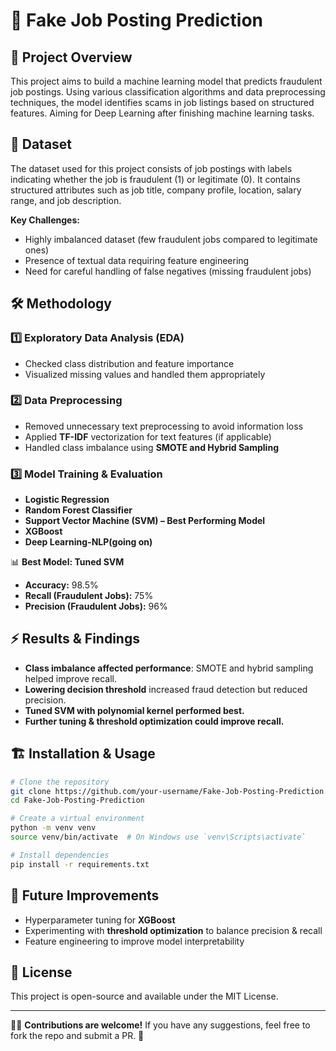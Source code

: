 # 🚀 Fake Job Posting Prediction

## 📌 Project Overview
This project aims to build a machine learning model that predicts fraudulent job postings. Using various classification algorithms and data preprocessing techniques, the model identifies scams in job listings based on structured features. Aiming for Deep Learning after finishing machine learning tasks.

## 📂 Dataset
The dataset used for this project consists of job postings with labels indicating whether the job is fraudulent (1) or legitimate (0). It contains structured attributes such as job title, company profile, location, salary range, and job description.

**Key Challenges:**
- Highly imbalanced dataset (few fraudulent jobs compared to legitimate ones)
- Presence of textual data requiring feature engineering
- Need for careful handling of false negatives (missing fraudulent jobs)

## 🛠️ Methodology
### 1️⃣ **Exploratory Data Analysis (EDA)**
- Checked class distribution and feature importance
- Visualized missing values and handled them appropriately

### 2️⃣ **Data Preprocessing**
- Removed unnecessary text preprocessing to avoid information loss
- Applied **TF-IDF** vectorization for text features (if applicable)
- Handled class imbalance using **SMOTE and Hybrid Sampling**

### 3️⃣ **Model Training & Evaluation**
- **Logistic Regression**
- **Random Forest Classifier**
- **Support Vector Machine (SVM) – Best Performing Model**
- **XGBoost**
- **Deep Learning-NLP(going on)**

📊 **Best Model: Tuned SVM**
- **Accuracy:** 98.5%
- **Recall (Fraudulent Jobs):** 75%
- **Precision (Fraudulent Jobs):** 96%

## ⚡ Results & Findings
- **Class imbalance affected performance**: SMOTE and hybrid sampling helped improve recall.
- **Lowering decision threshold** increased fraud detection but reduced precision.
- **Tuned SVM with polynomial kernel performed best.**
- **Further tuning & threshold optimization could improve recall.**

## 🏗️ Installation & Usage
```bash
# Clone the repository
git clone https://github.com/your-username/Fake-Job-Posting-Prediction.git
cd Fake-Job-Posting-Prediction

# Create a virtual environment
python -m venv venv
source venv/bin/activate  # On Windows use `venv\Scripts\activate`

# Install dependencies
pip install -r requirements.txt
```

## 📌 Future Improvements
- Hyperparameter tuning for **XGBoost**
- Experimenting with **threshold optimization** to balance precision & recall
- Feature engineering to improve model interpretability

## 📜 License
This project is open-source and available under the MIT License.

---
👨‍💻 **Contributions are welcome!** If you have any suggestions, feel free to fork the repo and submit a PR. 🚀